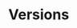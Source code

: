 # Versions

<div id='redoc-container'>
</div>
<script>
    (function() {
        Redoc.init('/_static/api/tag_manager_authorized_api_versions.json', {}, document.getElementById('redoc-container'), () => {window.prepareRedocMenu ? window.prepareRedocMenu() : setTimeout(()=>{window.prepareRedocMenu()}, 2000)});
    })();
</script>
